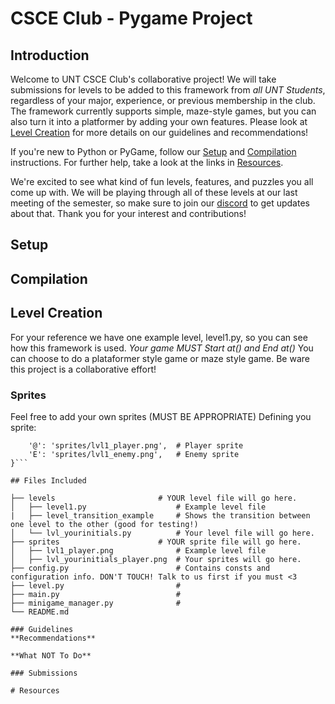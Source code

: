 # CSCE Club - Pygame Project

## Introduction
Welcome to UNT CSCE Club's collaborative project! We will take submissions for levels to be added to this framework from *all UNT Students*, regardless of your major, experience, or previous membership in the club. The framework currently supports simple, maze-style games, but you can also turn it into a platformer by adding your own features. Please look at [Level Creation](#level-creation) for more details on our guidelines and recommendations!

If you're new to Python or PyGame, follow our [Setup](#setup) and [Compilation](#compilation) instructions. For further help, take a look at the links in [Resources](#resources).

We're excited to see what kind of fun levels, features, and puzzles you all come up with. We will be playing through all of these levels at our last meeting of the semester, so make sure to join our [discord]( https://discord.gg/cvmvAS85Rv) to get updates about that. Thank you for your interest and contributions!

## Setup


## Compilation


## Level Creation
For your reference we have one example level, level1.py, so you can see how this framework is used.
*Your game MUST Start at() and End at()* You can choose to do a plataformer style game or maze style game. Be ware this project is a collaborative effort!
### Sprites

Feel free to add your own sprites (MUST BE APPROPRIATE)
Defining you sprite:
```sprites = {
    '@': 'sprites/lvl1_player.png',  # Player sprite
    'E': 'sprites/lvl1_enemy.png',   # Enemy sprite
}```

## Files Included

├── levels                       # YOUR level file will go here.
│   ├── level1.py                    # Example level file
|   ├── level_transition_example     # Shows the transition between one level to the other (good for testing!)
│   └── lvl_yourinitials.py          # Your level file will go here.
├── sprites                      # YOUR sprite file will go here.
│   ├── lvl1_player.png              # Example level file
│   ├── lvl_yourinitials_player.png  # Your sprites will go here.
├── config.py                        # Contains consts and configuration info. DON'T TOUCH! Talk to us first if you must <3
├── level.py                         # 
├── main.py                          # 
├── minigame_manager.py              # 
└── README.md

### Guidelines
**Recommendations**

**What NOT To Do**

### Submissions

# Resources
